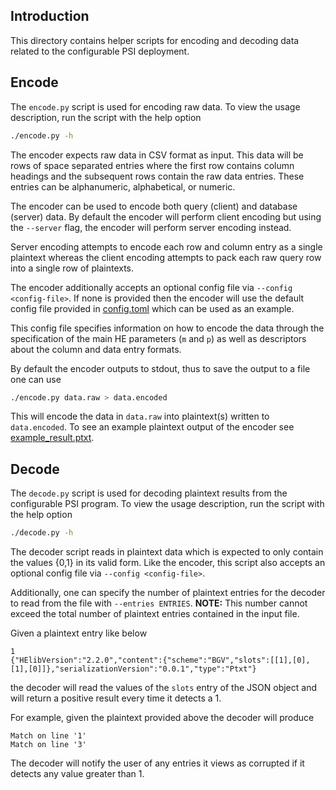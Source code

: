 
## Introduction

This directory contains helper scripts for encoding and decoding data related
to the configurable PSI deployment.

## Encode
The `encode.py` script is used for encoding raw data. To view the usage
description, run the script with the help option
```bash
./encode.py -h
```

The encoder expects raw data in CSV format as input. This data will be rows of
space separated entries where the first row contains column headings and the
subsequent rows contain the raw data entries. These entries can be
alphanumeric, alphabetical, or numeric.

The encoder can be used to encode both query (client) and database (server)
data. By default the encoder will perform client encoding but using the
`--server` flag, the encoder will perform server encoding instead. 

Server encoding attempts to encode each row and column entry as a single
plaintext whereas the client encoding attempts to pack each raw query row into
a single row of plaintexts.

The encoder additionally accepts an optional config file via `--config
<config-file>`. If none is provided then the encoder will use the default
config file provided in [config.toml](config.toml) which can be used as an
example.

This config file specifies information on how to encode the data through the
specification of the main HE parameters (`m` and `p`) as well as descriptors
about the column and data entry formats.

By default the encoder outputs to stdout, thus to save the output to a file one
can use
```bash
./encode.py data.raw > data.encoded
```
This will encode the data in `data.raw` into plaintext(s) written to
`data.encoded`. To see an example plaintext output of the encoder see
[example_result.ptxt](example_result.ptxt).

## Decode
The `decode.py` script is used for decoding plaintext results from the
configurable PSI program. To view the usage description, run the script with
the help option
```bash
./decode.py -h
```

The decoder script reads in plaintext data which is expected to only contain
the values {0,1} in its valid form. Like the encoder, this script also accepts
an optional config file via `--config <config-file>`.

Additionally, one can specify the number of plaintext entries for the decoder
to read from the file with `--entries ENTRIES`. **NOTE:** This number cannot
exceed the total number of plaintext entries contained in the input file.

Given a plaintext entry like below
```
1
{"HElibVersion":"2.2.0","content":{"scheme":"BGV","slots":[[1],[0],[1],[0]]},"serializationVersion":"0.0.1","type":"Ptxt"}
```
the decoder will read the values of the `slots` entry of the JSON object and
will return a positive result every time it detects a 1.

For example, given the plaintext provided above the decoder will produce
```
Match on line '1'
Match on line '3'
```

The decoder will notify the user of any entries it views as corrupted if it
detects any value greater than 1.

